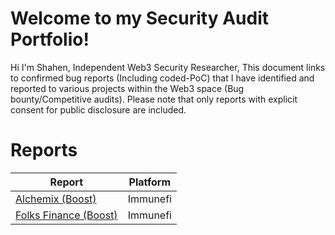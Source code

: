 ﻿# Welcome to my Security Audit  	 Portfolio!

Hi I'm Shahen, Independent Web3 Security Researcher, This document links to confirmed bug reports (Including coded-PoC) that I have identified and reported to various projects within the Web3 space (Bug bounty/Competitive audits). Please note that only reports with explicit consent for public disclosure are included.


# Reports
| Report | Platform |
|--|--|
| [Alchemix (Boost)](https://reports.immunefi.com/alchemix/30704-sc-medium-griefing-an-account-from-getting-votes-delegate...) | Immunefi |
| [Folks Finance (Boost)](https://reports.immunefi.com/folks-finance/boost-_-folks-finance-33695-smart-contract-critical-attacker-can-borrow-more-than-the-collateral-dep)| Immunefi | Critical |






